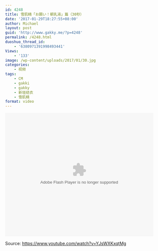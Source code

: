 ```yaml
---
id: 4248
title: 雪肌精「お願い！朝乳液」篇（30秒）
date: '2017-01-29T18:27:55+08:00'
author: Michael
layout: post
guid: 'http://www.gakky.me/?p=4248'
permalink: /4248.html
duoshuo_thread_id:
    - '6380971391998493441'
Views:
    - '133'
image: /wp-content/uploads/2017/01/30.jpg
categories:
    - 视频
tags:
    - CM
    - gakki
    - gakky
    - 新垣结衣
    - 雪肌精
format: video
---
```


<embed height="400" src="http://www.tudou.com/v/foTQctuz_f0/&bid=05&rpid=51229674&resourceId=51229674_05_05_99/v.swf" type="application/x-shockwave-flash" width="480"></embed>

Source: <https://www.youtube.com/watch?v=YJsWXKxqtMg>